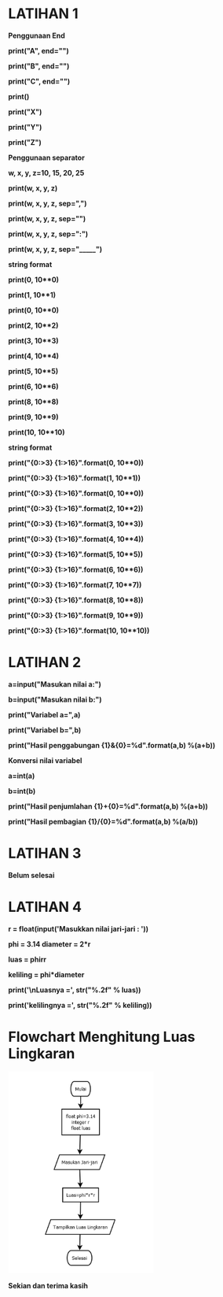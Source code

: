 # LATIHAN 1

<strong>Penggunaan End<strong>

print("A", end="")

print("B", end="")

print("C", end="")

print()

print("X")

print("Y")

print("Z")

<strong>Penggunaan separator<strong>

w, x, y, z=10, 15, 20, 25

print(w, x, y, z)

print(w, x, y, z, sep=",")

print(w, x, y, z, sep="")

print(w, x, y, z, sep=":")

print(w, x, y, z, sep="_____")

<strong>string format<strong>

print(0, 10**0)

print(1, 10**1)

print(0, 10**0)

print(2, 10**2)

print(3, 10**3)

print(4, 10**4)

print(5, 10**5)

print(6, 10**6)

print(8, 10**8)

print(9, 10**9)

print(10, 10**10)

<strong>string format<strong>

print("{0:>3} {1:>16}".format(0, 10**0))

print("{0:>3} {1:>16}".format(1, 10**1))

print("{0:>3} {1:>16}".format(0, 10**0))

print("{0:>3} {1:>16}".format(2, 10**2))

print("{0:>3} {1:>16}".format(3, 10**3))

print("{0:>3} {1:>16}".format(4, 10**4))

print("{0:>3} {1:>16}".format(5, 10**5))

print("{0:>3} {1:>16}".format(6, 10**6))

print("{0:>3} {1:>16}".format(7, 10**7))

print("{0:>3} {1:>16}".format(8, 10**8))

print("{0:>3} {1:>16}".format(9, 10**9))

print("{0:>3} {1:>16}".format(10, 10**10))


# LATIHAN 2

a=input("Masukan nilai a:")

b=input("Masukan nilai b:")

print("Variabel a=",a)

print("Variabel b=",b)

print("Hasil penggabungan {1}&{0}=%d".format(a,b) %(a+b))

<strong>Konversi nilai variabel<strong>

a=int(a)

b=int(b)

print("Hasil penjumlahan {1}+{0}=%d".format(a,b) %(a+b))

print("Hasil pembagian {1}/{0}=%d".format(a,b) %(a/b))

# LATIHAN 3

Belum selesai

# LATIHAN 4

r = float(input('Masukkan nilai jari-jari : '))

phi = 3.14 diameter = 2*r

luas = phirr

keliling = phi*diameter

print('\nLuasnya =', str("%.2f" % luas))

print('kelilingnya =', str("%.2f" % keliling))

# Flowchart Menghitung Luas Lingkaran

![image](SC/Capture5.PNG)

<strong>Sekian dan terima kasih<strong>



